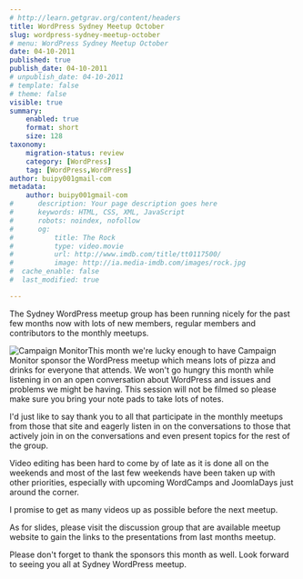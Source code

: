 ```yaml
---
# http://learn.getgrav.org/content/headers
title: WordPress Sydney Meetup October
slug: wordpress-sydney-meetup-october
# menu: WordPress Sydney Meetup October
date: 04-10-2011
published: true
publish_date: 04-10-2011
# unpublish_date: 04-10-2011
# template: false
# theme: false
visible: true
summary:
    enabled: true
    format: short
    size: 128
taxonomy:
    migration-status: review
    category: [WordPress]
    tag: [WordPress,WordPress]
author: buipy001gmail-com
metadata:
    author: buipy001gmail-com
#      description: Your page description goes here
#      keywords: HTML, CSS, XML, JavaScript
#      robots: noindex, nofollow
#      og:
#          title: The Rock
#          type: video.movie
#          url: http://www.imdb.com/title/tt0117500/
#          image: http://ia.media-imdb.com/images/rock.jpg
#  cache_enable: false
#  last_modified: true

---
```


The Sydney WordPress meetup group has been running nicely for the past few months now with lots of new members, regular members and contributors to the monthly meetups.

![Campaign Monitor](http://killspill.org/images/logo2-campaignmonitor.png)This month we're lucky enough to have Campaign Monitor sponsor the WordPress meetup which means lots of pizza and drinks for everyone that attends. We won't go hungry this month while listening in on an open conversation about WordPress and issues and problems we might be having. This session will not be filmed so please make sure you bring your note pads to take lots of notes.

I'd just like to say thank you to all that participate in the monthly meetups from those that site and eagerly listen in on the conversations to those that actively join in on the conversations and even present topics for the rest of the group.

Video editing has been hard to come by of late as it is done all on the weekends and most of the last few weekends have been taken up with other priorities, especially with upcoming WordCamps and JoomlaDays just around the corner.

I promise to get as many videos up as possible before the next meetup.

As for slides, please visit the discussion group that are available meetup website to gain the links to the presentations from last months meetup.

Please don't forget to thank the sponsors this month as well. Look forward to seeing you all at Sydney WordPress meetup.